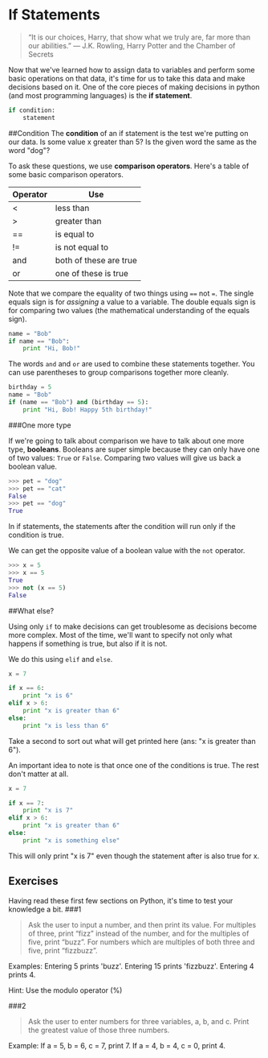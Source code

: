 # If Statements

>“It is our choices, Harry, that show what we truly are, far more than our abilities.”
― J.K. Rowling, Harry Potter and the Chamber of Secrets

Now that we've learned how to assign data to variables and perform some basic operations on that data, it's time for us to take this data and make decisions based on it. One of the core pieces of making decisions in python (and most programming languages) is the **if statement**.

```python
if condition:
    statement
```

##Condition
The **condition** of an if statement is the test we're putting on our data. Is some value x greater than 5? Is the given word the same as the word "dog"?

To ask these questions, we use **comparison operators**. Here's a table of some basic comparison operators.

| Operator | Use |
| -- | -- |
| < | less than |
| > | greater than |
| == | is equal to |
| != | is not equal to |
| and | both of these are true |
| or | one of these is true |

Note that we compare the equality of two things using ```==``` not ```=```. The single equals sign is for *assigning* a value to a variable. The double equals sign is for comparing two values (the mathematical understanding of the equals sign).

```python
name = "Bob"
if name == "Bob":
    print "Hi, Bob!"
```

The words ```and``` and ```or``` are used to combine these statements together. You can use parentheses to group comparisons together more cleanly.

```python
birthday = 5
name = "Bob"
if (name == "Bob") and (birthday == 5):
    print "Hi, Bob! Happy 5th birthday!"
```

###One more type

If we're going to talk about comparison we have to talk about one more type, **booleans**. Booleans are super simple because they can only have one of two values: ```True``` or ```False```. Comparing two values will give us back a boolean value.

```python
>>> pet = "dog"
>>> pet == "cat"
False
>>> pet == "dog"
True
```

In if statements, the statements after the condition will run only if the condition is true.

We can get the opposite value of a boolean value with the ```not``` operator.

```python
>>> x = 5
>>> x == 5
True
>>> not (x == 5)
False
```

##What else?

Using only ```if``` to make decisions can get troublesome as decisions become more complex. Most of the time, we'll want to specify not only what happens if something is true, but also if it is not.

We do this using ```elif``` and ```else```.

```python
x = 7

if x == 6:
    print "x is 6"
elif x > 6:
    print "x is greater than 6"
else:
    print "x is less than 6"
```

Take a second to sort out what will get printed here (ans: "x is greater than 6").

An important idea to note is that once one of the conditions is true. The rest don't matter at all.

```python
x = 7

if x == 7:
    print "x is 7"
elif x > 6:
    print "x is greater than 6"
else:
    print "x is something else"
```

This will only print "x is 7" even though the statement after is also true for x.

## Exercises
Having read these first few sections on Python, it's time to test your knowledge a bit.
###1
>Ask the user to input a number, and then print its value. For multiples of three, print “fizz” instead of the number, and for the multiples of five, print “buzz”. For numbers which are multiples of both three and five, print “fizzbuzz”.

Examples:
Entering 5 prints 'buzz'.
Entering 15 prints 'fizzbuzz'.
Entering 4 prints 4.

Hint: Use the modulo operator (%)

###2
>Ask the user to enter numbers for three variables, a, b, and c. Print the greatest value of those three numbers.

Example: If a = 5, b = 6, c = 7, print 7. If a = 4, b = 4, c = 0, print 4.




